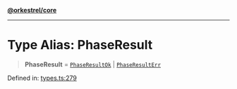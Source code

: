 [**@orkestrel/core**](../index.md)

***

# Type Alias: PhaseResult

> **PhaseResult** = [`PhaseResultOk`](PhaseResultOk.md) \| [`PhaseResultErr`](PhaseResultErr.md)

Defined in: [types.ts:279](https://github.com/orkestrel/core/blob/cbe5b2d7b027ca6f0f1301ef32750afb69b4764b/src/types.ts#L279)
